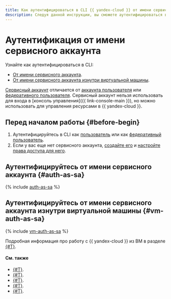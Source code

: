 ```yaml
---
title: Как аутентифицироваться в CLI {{ yandex-cloud }} от имени сервисного аккаунта
description: Следуя данной инструкции, вы сможете аутентифицироваться в CLI от имени сервисного аккаунта.
---
```


# Аутентификация от имени сервисного аккаунта

Узнайте как аутентифицироваться в CLI:
- [От имени сервисного аккаунта](#auth-as-sa).
- [От имени сервисного аккаунта изнутри виртуальной машины](#vm-auth-as-sa).

[Сервисный аккаунт](../../../iam/concepts/users/service-accounts.md) отличается от [аккаунта пользователя](../../../iam/concepts/users/accounts.md#passport) или [федеративного пользователя](../../../iam/concepts/federations.md). Сервисный аккаунт нельзя использовать для входа в [консоль управления]({{ link-console-main }}), но можно использовать для управления ресурсами в {{ yandex-cloud }}.

## Перед началом работы {#before-begin}

1. Аутентифицируйтесь в CLI как [пользователь](user.md) или как [федеративный пользователь](federated-user.md).
1. Если у вас еще нет сервисного аккаунта, [создайте его](../../../iam/operations/sa/create.md) и [настройте права доступа для него](../../../iam/operations/sa/assign-role-for-sa.md).

## Аутентифицируйтесь от имени сервисного аккаунта {#auth-as-sa}

{% include [auth-as-sa](../../../_includes/cli/auth-as-sa.md) %}


## Аутентифицируйтесь от имени сервисного аккаунта изнутри виртуальной машины {#vm-auth-as-sa}

{% include [vm-auth-as-sa](../../../_includes/cli/vm-auth-as-sa.md) %}


Подробная информация про работу с {{ yandex-cloud }} из ВМ в разделе [{#T}](../../../compute/operations/vm-connect/auth-inside-vm.md).


#### См. также

- [{#T}](../../concepts/index.md#manage-properties).
- [{#T}](../profile/profile-create.md).
- [{#T}](../profile/profile-activate.md).
- [{#T}](../profile/manage-properties.md).
- [{#T}](../../../compute/operations/vm-connect/auth-inside-vm.md).

